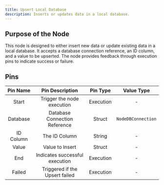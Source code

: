 ```yaml
---
title: Upsert Local Database
description: Inserts or updates data in a local database.
---
```


## Purpose of the Node
This node is designed to either insert new data or update existing data in a local database. It accepts a database connection reference, an ID column, and a value to be upserted. The node provides feedback through execution pins to indicate success or failure.

## Pins

| Pin Name | Pin Description | Pin Type | Value Type |
|:----------:|:-------------:|:------:|:------:|
| Start | Trigger the node execution | Execution | - |
| Database | Database Connection Reference | Struct | `NodeDBConnection` |
| ID Column | The ID Column | String | - |
| Value | Value to Insert | Struct | - |
| End | Indicates successful execution | Execution | - |
| Failed | Triggered if the Upsert failed | Execution | - |